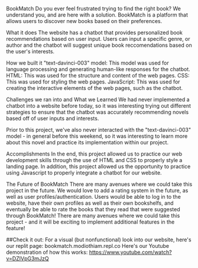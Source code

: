 BookMatch
Do you ever feel frustrated trying to find the right book? We understand you, and are here with a solution. BookMatch is a platform that allows users to discover new books based on their preferences.

What it does
The website has a chatbot that provides personalized book recommendations based on user input. Users can input a specific genre, or author and the chatbot will suggest unique book reccomendations based on the user's interests.

How we built it
"text-davinci-003" model: This model was used for language processing and generating human-like responses for the chatbot. HTML: This was used for the structure and content of the web pages. CSS: This was used for styling the web pages. JavaScript: This was used for creating the interactive elements of the web pages, such as the chatbot.


Challenges we ran into and What we Learned
We had never implemented a chatbot into a website before today, so it was interesting trying out different strategies to ensure that the chatbot was accurately recommending novels based off of user inputs and interests.

Prior to this project, we've also never interacted with the "text-davinci-003" model - in general before this weekend, so it was interesting to learn more about this novel and practice its implementation within our project.

Accomplishments
In the end, this project allowed us to practice our web development skills through the use of HTML and CSS to properly style a landing page. In addition, this project allowed us the opportunity to practice using Javascript to properly integrate a chatbot for our website.

The Future of BookMatch
There are many avenues where we could take this project in the future. We would love to add a rating system in the future, as well as user profiles/authentication. Users would be able to log in to the website, have their own profiles as well as their own bookshelfs, and eventually be able to rate the books that they read that were suggested through BookMatch! There are many avenues where we could take this project - and it will be exciting to implement additional features in the feature!

##Check it out: 
For a visual (but nonfunctional) look into our website, here's our replit page: bookmatch.modiothiam.repl.co
Here's our Youtube demonstration of how this works: https://www.youtube.com/watch?v=DZIVpG3mJzQ
